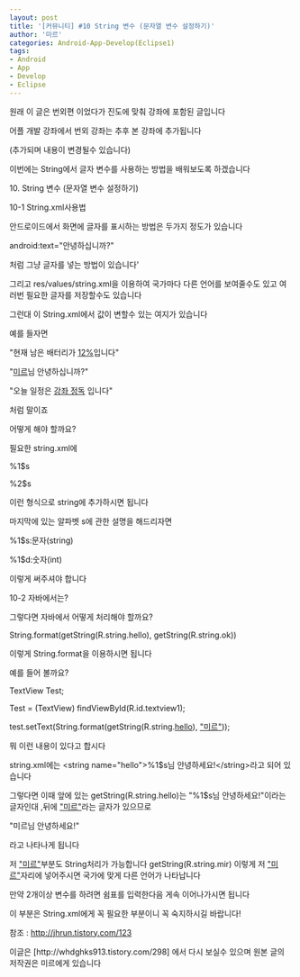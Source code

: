 ```yaml
---
layout: post
title: '[커뮤니티] #10 String 변수 (문자열 변수 설정하기)'
author: '미르'
categories: Android-App-Develop(Eclipse1)
tags:
- Android
- App
- Develop
- Eclipse
---
```



<script> location.href='https://cafe.naver.com/develoid/296179' ; </script>

<p>원래 이 글은 번외편 이었다가 진도에 맞춰 강좌에 포함된 글입니다</p>
<p>어플 개발 강좌에서 번외 강좌는 추후 본 강좌에 추가됩니다</p>
<p>(추가되며 내용이 변경될수 있습니다)</p>
<p>이번에는 String에서 글자 변수를 사용하는 방법을 배워보도록 하겠습니다</p>
<p>10. String&nbsp;변수 (문자열 변수 설정하기)</p>
<p>10-1 String.xml사용법</p>
<p>안드로이드에서 화면에 글자를 표시하는 방법은 두가지 정도가 있습니다</p>
<p>android:text="안녕하십니까?"</p>
<p>처럼 그냥 글자를 넣는 방법이 있습니다'</p>
<p>그리고 res/values/string.xml을 이용하여 국가마다 다른 언어를 보여줄수도 있고 여러번 필요한 글자를 저장할수도 있습니다</p>
<p>그런대 이 String.xml에서 값이 변할수 있는 여지가 있습니다</p>
<p>예를 들자면</p>
<p>"현재 남은 배터리가&nbsp;<u>12%</u>입니다"</p>
<p>"<u>미르</u>님 안녕하십니까?"</p>
<p>"오늘 일정은&nbsp;<u>강좌 정독</u>&nbsp;입니다"</p>
<p>처럼 말이죠</p>
<p>어떻게 해야 할까요?</p>
<p>필요한 string.xml에</p>
<p>%1$s</p>
<p>%2$s</p>
<p>이런 형식으로 string에 추가하시면 됩니다</p>
<p>마지막에 있는 알파벳 s에 관한 설명을 해드리자면</p>
<p>%1$s:문자(string)</p>
<p>%1$d:숫자(int)</p>
<p>이렇게 써주셔야 합니다</p>
<p>10-2 자바에서는?</p>
<p>그렇다면 자바에서 어떻게 처리해야 할까요?</p>
<p>String.format(getString(R.string.hello),&nbsp;getString(R.string.ok))</p>
<p>이렇게 String.format을 이용하시면 됩니다</p>
<p>예를 들어 볼까요?</p>
<p>TextView Test;</p>
<p>Test = (TextView) findViewById(R.id.textview1);</p>
<p>test.setText(String.format(getString(R.string.<u>hello</u>),&nbsp;<u>"미르</u><u>"</u>));</p>
<p>뭐 이런 내용이 있다고 합시다</p>
<p>string.xml에는 &lt;string name="hello"&gt;%1$s님 안녕하세요!&lt;/string&gt;라고 되어 있습니다</p>
<p>그렇다면 이때 앞에 있는 getString(R.string.hello)는 "%1$s님 안녕하세요!"이라는 글자인대 ,뒤에&nbsp;<u>"미르"</u>라는 글자가 있으므로</p>
<p>"미르님 안녕하세요!"</p>
<p>라고 나타나게 됩니다</p>
<p>저&nbsp;<u>"미르"</u>부분도 String처리가 가능합니다&nbsp;getString(R.string.mir) 이렇게 저&nbsp;<u>"미르"</u>자리에 넣어주시면 국가에 맞게 다른 언어가 나타납니다</p>
<p>만약 2개이상 변수를 하려면 쉼표를 입력한다음 게속 이어나가시면 됩니다</p>
<p>이 부분은 String.xml에게 꼭 필요한 부분이니 꼭 숙지하시길 바랍니다!</p>
<p>참조 :&nbsp;<a href="http://jhrun.tistory.com/123">http://jhrun.tistory.com/123</a></p>
<p></p>
<p>이글은 [http://whdghks913.tistory.com/298] 에서 다시 보실수 있으며 원본 글의 저작권은 미르에게 있습니다</p>
